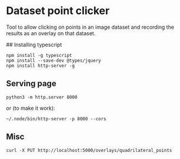 # Dataset point clicker

Tool to allow clicking on points in an image dataset and recording the results as an overlay on that dataset.


## Installing typescript

    npm install -g typescript
    npm install --save-dev @types/jquery
    npm install http-server -g

## Serving page

    python3 -m http.server 8000

or (to make it work):

    ~/.node/bin/http-server -p 8000 --cors


## Misc

```
curl -X PUT http://localhost:5000/overlays/quadrilateral_points
```

